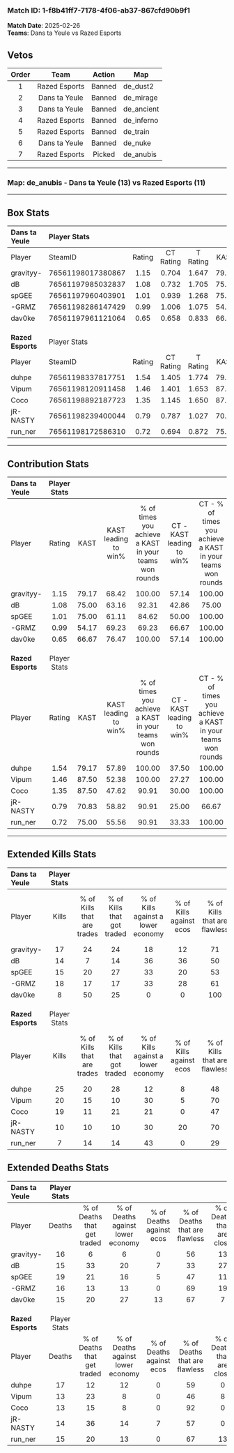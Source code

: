 ### Match ID: 1-f8b41ff7-7178-4f06-ab37-867cfd90b9f1  
**Match Date**: 2025-02-26  
**Teams**: Dans ta Yeule vs Razed Esports  

## Vetos  

| Order | Team | Action | Map |
| :---: | :--: | :----: | --- |
| 1 | Razed Esports | Banned | de_dust2 |
| 2 | Dans ta Yeule | Banned | de_mirage |
| 3 | Dans ta Yeule | Banned | de_ancient |
| 4 | Razed Esports | Banned | de_inferno |
| 5 | Razed Esports | Banned | de_train |
| 6 | Dans ta Yeule | Banned | de_nuke |
| 7 | Razed Esports | Picked | de_anubis |

---  

### **Map**: de_anubis - Dans ta Yeule (13) vs Razed Esports (11)  
---  

## Box Stats  

| **Dans ta Yeule** | Player Stats      |        |           |          |       |       |       |         |        |      |     |
| :- | :- | :-: | :-: | :-: | :-: | :-: | :-: | :-: | :-: | :-: | :-: |
| Player            | SteamID           | Rating | CT Rating | T Rating | KAST  |  ADR  | Kills | Assists | Deaths | K/D  | HS% |
| gravityy-         | 76561198017380867 |  1.15  |   0.704   |  1.647   | 79.17 | 72.6  |  17   |    4    |   16   | 1.06 | 70  |
| dB                | 76561197985032837 |  1.08  |   0.732   |  1.705   | 75.00 | 82.3  |  14   |    8    |   15   | 0.93 | 35  |
| spGEE             | 76561197960403901 |  1.01  |   0.939   |  1.268   | 75.00 | 78.1  |  15   |    9    |   19   | 0.79 | 53  |
| -GRMZ             | 76561198286147429 |  0.99  |   1.006   |  1.075   | 54.17 | 73.9  |  18   |    2    |   16   | 1.13 | 55  |
| dav0ke            | 76561197961121064 |  0.65  |   0.658   |  0.833   | 66.67 | 35.0  |   8   |    8    |   15   | 0.53 | 25  |
|                   |                   |        |           |          |       |       |       |         |        |      |     |
|                   |                   |        |           |          |       |       |       |         |        |      |     |
|                   |                   |        |           |          |       |       |       |         |        |      |     |
| **Razed Esports** | Player Stats      |        |           |          |       |       |       |         |        |      |     |
| Player            | SteamID           | Rating | CT Rating | T Rating | KAST  |  ADR  | Kills | Assists | Deaths | K/D  | HS% |
| duhpe             | 76561198337817751 |  1.54  |   1.405   |  1.774   | 79.17 | 112.3 |  25   |    5    |   17   | 1.47 | 80  |
| Vipum             | 76561198120911458 |  1.46  |   1.401   |  1.653   | 87.50 | 92.7  |  20   |    7    |   13   | 1.54 | 40  |
| Coco              | 76561198892187723 |  1.35  |   1.145   |  1.650   | 87.50 | 74.6  |  19   |    4    |   13   | 1.46 | 47  |
| jR-NASTY          | 76561198239400044 |  0.79  |   0.787   |  1.027   | 70.83 | 41.3  |  10   |    7    |   14   | 0.71 | 10  |
| run_ner           | 76561198172586310 |  0.72  |   0.694   |  0.872   | 75.00 | 46.8  |   7   |    9    |   15   | 0.47 | 100 |
---  

## Contribution Stats  

| **Dans ta Yeule** | Player Stats |       |                      |                                                        |                           |                                                             |                          |                                                            |
| :- | :-: | :-: | :-: | :-: | :-: | :-: | :-: | :-: |
| Player            |    Rating    | KAST  | KAST leading to win% | % of times you achieve a KAST in your teams won rounds | CT - KAST leading to win% | CT - % of times you achieve a KAST in your teams won rounds | T - KAST leading to win% | T - % of times you achieve a KAST in your teams won rounds |
| gravityy-         |     1.15     | 79.17 |        68.42         |                         100.00                         |           57.14           |                           100.00                            |          75.00           |                           100.00                           |
| dB                |     1.08     | 75.00 |        63.16         |                         92.31                          |           42.86           |                            75.00                            |          75.00           |                           100.00                           |
| spGEE             |     1.01     | 75.00 |        61.11         |                         84.62                          |           50.00           |                           100.00                            |          70.00           |                           77.78                            |
| -GRMZ             |     0.99     | 54.17 |        69.23         |                         69.23                          |           66.67           |                           100.00                            |          71.43           |                           55.56                            |
| dav0ke            |     0.65     | 66.67 |        76.47         |                         100.00                         |           57.14           |                           100.00                            |          90.00           |                           100.00                           |
|                   |              |       |                      |                                                        |                           |                                                             |                          |                                                            |
|                   |              |       |                      |                                                        |                           |                                                             |                          |                                                            |
|                   |              |       |                      |                                                        |                           |                                                             |                          |                                                            |
| **Razed Esports** | Player Stats |       |                      |                                                        |                           |                                                             |                          |                                                            |
| Player            |    Rating    | KAST  | KAST leading to win% | % of times you achieve a KAST in your teams won rounds | CT - KAST leading to win% | CT - % of times you achieve a KAST in your teams won rounds | T - KAST leading to win% | T - % of times you achieve a KAST in your teams won rounds |
| duhpe             |     1.54     | 79.17 |        57.89         |                         100.00                         |           37.50           |                           100.00                            |          72.73           |                           100.00                           |
| Vipum             |     1.46     | 87.50 |        52.38         |                         100.00                         |           27.27           |                           100.00                            |          80.00           |                           100.00                           |
| Coco              |     1.35     | 87.50 |        47.62         |                         90.91                          |           30.00           |                           100.00                            |          63.64           |                           87.50                            |
| jR-NASTY          |     0.79     | 70.83 |        58.82         |                         90.91                          |           25.00           |                            66.67                            |          88.89           |                           100.00                           |
| run_ner           |     0.72     | 75.00 |        55.56         |                         90.91                          |           33.33           |                           100.00                            |          77.78           |                           87.50                            |
---  

## Extended Kills Stats  

| **Dans ta Yeule** | Player Stats |                            |                            |                                    |                         |                              |                                 |                                       |                    |           |
| :- | :-: | :-: | :-: | :-: | :-: | :-: | :-: | :-: | :-: | :-: |
| Player            |    Kills     | % of Kills that are trades | % of Kills that got traded | % of Kills against a lower economy | % of Kills against ecos | % of Kills that are flawless | % of Kills that are close duels | % of Kills that are assisted by flash | Pistol Round Kills | AWP Kills |
| gravityy-         |      17      |             24             |             24             |                 18                 |           12            |              71              |                6                |                   0                   |         3          |     4     |
| dB                |      14      |             7              |             14             |                 36                 |           36            |              50              |                7                |                   0                   |         0          |     3     |
| spGEE             |      15      |             20             |             27             |                 33                 |           20            |              53              |                0                |                   7                   |         0          |     1     |
| -GRMZ             |      18      |             17             |             17             |                 33                 |           28            |              61              |                6                |                   0                   |         0          |     2     |
| dav0ke            |      8       |             50             |             25             |                 0                  |            0            |             100              |                0                |                   0                   |         1          |     0     |
|                   |              |                            |                            |                                    |                         |                              |                                 |                                       |                    |           |
|                   |              |                            |                            |                                    |                         |                              |                                 |                                       |                    |           |
|                   |              |                            |                            |                                    |                         |                              |                                 |                                       |                    |           |
| **Razed Esports** | Player Stats |                            |                            |                                    |                         |                              |                                 |                                       |                    |           |
| Player            |    Kills     | % of Kills that are trades | % of Kills that got traded | % of Kills against a lower economy | % of Kills against ecos | % of Kills that are flawless | % of Kills that are close duels | % of Kills that are assisted by flash | Pistol Round Kills | AWP Kills |
| duhpe             |      25      |             20             |             28             |                 12                 |            8            |              48              |               20                |                  12                   |         0          |     3     |
| Vipum             |      20      |             15             |             10             |                 30                 |            5            |              70              |                5                |                  15                   |         0          |     0     |
| Coco              |      19      |             11             |             21             |                 21                 |            0            |              47              |               26                |                   5                   |         0          |     1     |
| jR-NASTY          |      10      |             10             |             10             |                 30                 |           20            |              70              |                0                |                  10                   |         0          |     0     |
| run_ner           |      7       |             14             |             14             |                 43                 |            0            |              29              |               14                |                  14                   |         0          |     0     |
## Extended Deaths Stats  

| **Dans ta Yeule** | Player Stats |                             |                                   |                          |                               |                            |                           |               |
| :- | :-: | :-: | :-: | :-: | :-: | :-: | :-: | :-: |
| Player            |    Deaths    | % of Deaths that get traded | % of Deaths against lower economy | % of Deaths against ecos | % of Deaths that are flawless | % of Deaths that are close | % of Deaths while blinded | Deaths to AWP |
| gravityy-         |      16      |              6              |                 6                 |            0             |              56               |             13             |             6             |       0       |
| dB                |      15      |             33              |                20                 |            7             |              33               |             27             |            13             |       0       |
| spGEE             |      19      |             21              |                16                 |            5             |              47               |             11             |             5             |       0       |
| -GRMZ             |      16      |             13              |                13                 |            0             |              69               |             19             |            13             |       0       |
| dav0ke            |      15      |             20              |                27                 |            13            |              67               |             7              |            20             |       0       |
|                   |              |                             |                                   |                          |                               |                            |                           |               |
|                   |              |                             |                                   |                          |                               |                            |                           |               |
|                   |              |                             |                                   |                          |                               |                            |                           |               |
| **Razed Esports** | Player Stats |                             |                                   |                          |                               |                            |                           |               |
| Player            |    Deaths    | % of Deaths that get traded | % of Deaths against lower economy | % of Deaths against ecos | % of Deaths that are flawless | % of Deaths that are close | % of Deaths while blinded | Deaths to AWP |
| duhpe             |      17      |             12              |                12                 |            0             |              59               |             0              |             0             |       2       |
| Vipum             |      13      |             23              |                 8                 |            0             |              46               |             8              |             0             |       1       |
| Coco              |      13      |             15              |                 8                 |            0             |              92               |             0              |             0             |       1       |
| jR-NASTY          |      14      |             36              |                14                 |            7             |              57               |             0              |             0             |       0       |
| run_ner           |      15      |             20              |                13                 |            0             |              67               |             13             |             7             |       0       |
